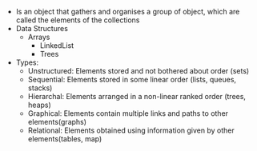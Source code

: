 - Is an object that gathers and organises a group of object, which are called the elements of the collections
- Data Structures
	- Arrays
	  - LinkedList
	  - Trees
- Types:
	- Unstructured: Elements stored and not bothered about order (sets)
	- Sequential: Elements stored in some linear order (lists, queues, stacks)
	- Hierarchal: Elements arranged in a non-linear ranked order (trees, heaps)
	- Graphical: Elements contain multiple links and paths to other elements(graphs)
	- Relational: Elements obtained using information given by other elements(tables, map)
